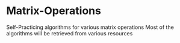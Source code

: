 # Matrix-Operations
Self-Practicing algorithms for various matrix operations
Most of the algorithms will be retrieved from various resources
